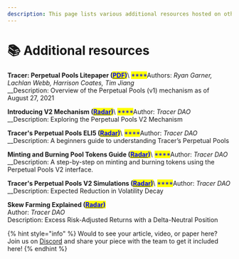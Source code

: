 ```yaml
---
description: This page lists various additional resources hosted on other websites
---
```


# 📚 Additional resources

**Tracer: Perpetual Pools Litepaper **<mark style="color:blue;">**(**</mark>[<mark style="color:blue;">**PDF**</mark>](https://tracer.finance/static/Tracer%20Perpetual%20Pools-efc7c29f638cb788832aafe0f41c07bd.pdf)<mark style="color:blue;">**)**</mark>\ <mark style="color:blue;">****</mark>Authors: _Ryan Garner, Lachlan Webb, Harrison Coates, Tim Jiang_\
__Description: Overview of the Perpetual Pools (v1) mechanism as of August 27, 2021

**Introducing V2 Mechanism **<mark style="color:blue;">**(**</mark>[<mark style="color:blue;">**Radar**</mark>](https://tracer.finance/radar/v2-mechanism/)<mark style="color:blue;">**)**</mark>\ <mark style="color:blue;">****</mark>Author: _Tracer DAO_\
__Description: Exploring the Perpetual Pools V2 Mechanism

**Tracer's Perpetual Pools ELI5 **<mark style="color:blue;">**(**</mark>[<mark style="color:blue;">**Radar**</mark>](https://tracer.finance/radar/tracer-perpetual-pools-eli5/)<mark style="color:blue;">**)**</mark>\ <mark style="color:blue;">****</mark>Author: _Tracer DAO_\
__Description: A beginners guide to understanding Tracer’s Perpetual Pools

**Minting and Burning Pool Tokens Guide **<mark style="color:blue;">**(**</mark>[<mark style="color:blue;">**Radar**</mark>](https://tracer.finance/radar/minting-burning/)<mark style="color:blue;">**)**</mark>\ <mark style="color:blue;">****</mark>Author: _Tracer DAO_\
__Description: A step-by-step on minting and burning tokens using the Perpetual Pools V2 interface.

**Tracer's Perpetual Pools V2 Simulations **<mark style="color:blue;">**(**</mark>[<mark style="color:blue;">**Radar**</mark>](https://tracer.finance/radar/v2-simulations/)<mark style="color:blue;">**)**</mark>\ <mark style="color:blue;">****</mark>Author: _Tracer DAO_\
__Description: Expected Reduction in Volatility Decay

**Skew Farming Explained **<mark style="color:blue;">**(**</mark>[<mark style="color:blue;">**Radar**</mark>](https://tracer.finance/radar/skew-farming-explained/)<mark style="color:blue;">**)**</mark>\
Author: _Tracer DAO_\
Description: Excess Risk-Adjusted Returns with a Delta-Neutral Position

{% hint style="info" %}
Would to see your article, video, or paper here? Join us on [Discord](https://discord.gg/TracerDAO) and share your piece with the team to get it included here!
{% endhint %}
